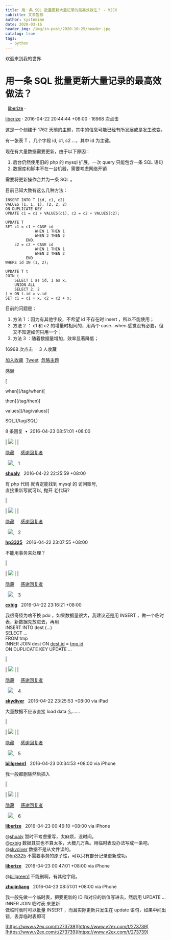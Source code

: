 ```yaml
---
title: 用一条 SQL 批量更新大量记录的最高效做法？ - V2EX
subtitle: 文章暂存
author: systemime
date: 2020-03-16
header_img: /img/in-post/2020-10-29/header.jpg
catalog: true
tags:
  - python
---
```


欢迎来到我的世界.

<!-- more -->

# 用一条 SQL 批量更新大量记录的最高效做法？

  [liberize](/member/liberize) ·

[liberize](https://github.com/liberize) · 2016-04-22 20:44:44 +08:00 · 16968 次点击  

这是一个创建于 1762 天前的主题，其中的信息可能已经有所发展或是发生改变。

有一张表 T ，几个字段 id, c1, c2 ...，其中 id 为主键。

现在有大量数据需要更新，由于以下原因：

1.  后台仍然使用旧的 php 的 mysql 扩展，一次 query 只能包含一条 SQL 语句
2.  数据库和脚本不在一台机器，需要考虑网络开销

需要将更新操作合并为一条 SQL 。

目前已知大致有这么几种方法：

```null
INSERT INTO T (id, c1, c2)
VALUES (1, 1, 1), (2, 2, 2)
ON DUPLICATE KEY
UPDATE c1 = c1 + VALUES(c1), c2 = c2 + VALUES(c2);
```

```null
UPDATE T
SET c1 = c1 + CASE id 
             WHEN 1 THEN 1 
             WHEN 2 THEN 2 
         END, 
    c2 = c2 + CASE id 
             WHEN 1 THEN 1 
             WHEN 2 THEN 2 
         END
WHERE id IN (1, 2);
```

```null
UPDATE T t
JOIN (
    SELECT 1 as id, 1 as x,
    UNION ALL
    SELECT 2, 2
) v ON t.id = v.id
SET c1 = c1 + x, c2 = c2 + x;
```

目前的问题是：

1.  方法 1 ：因为有其他字段，不希望 id 不存在时 insert ，所以不能使用；
2.  方法 2 ： c1 和 c2 的增量时相同的，用两个 case...when 感觉没有必要，但又不知道如何只用一个；
3.  方法 3 ：随着数据量增加，效率显著降低；

16968 次点击  ∙  3 人收藏  

[加入收藏](/favorite/topic/273739?t=pjpnsonmhtshefsecordgkapkyiwyiqb)  [Tweet](#;)  [忽略主题](#;)  

[感谢](#;)

\[

when](/tag/when)\[

then](/tag/then)\[

values](/tag/values)\[

SQL](/tag/SQL)

8 条回复  **•**  2016-04-23 08:51:01 +08:00

\| ![](https://cdn.v2ex.com/avatar/3a42/a0e8/136570_normal.png?m=1441253277)
 \|  \| 

[隐藏](#;)     [感谢回复者](#;)

  [![](https://www.v2ex.com/static/img/reply_neue.png)
](#;)    1

**[shoaly](/member/shoaly)**   2016-04-22 22:25:59 +08:00

有 php 代码 就肯定能找到 mysql 的 访问账号,  
直接重新写就可以, 抛开 老代码?

 \|

\| ![](https://cdn.v2ex.com/gravatar/de18d9d92f817a2047a6d18e853657ae?s=48&d=retro)
 \|  \| 

[隐藏](#;)     [感谢回复者](#;)

  [![](https://www.v2ex.com/static/img/reply_neue.png)
](#;)    2

**[hp3325](/member/hp3325)**   2016-04-22 23:07:55 +08:00

不能用事务来处理？

 \|

\| ![](https://cdn.v2ex.com/avatar/5d08/eaa4/23163_normal.png?m=1441656972)
 \|  \| 

[隐藏](#;)     [感谢回复者](#;)

  [![](https://www.v2ex.com/static/img/reply_neue.png)
](#;)    3

**[cxbig](/member/cxbig)**   2016-04-22 23:16:21 +08:00

我很奇怪为啥不换 pdo ，如果数据量很大，我建议还是用 INSERT ，做一个临时表，新数据先放进去，再用  
INSERT INTO dest (...)  
SELECT ...  
FROM tmp  
INNER JOIN dest ON [dest.id](http://dest.id) = [tmp.id](http://tmp.id)  
ON DUPLICATE KEY UPDATE ...

 \|

\| ![](https://cdn.v2ex.com/avatar/84cc/fcce/14274_normal.png?m=1334900788)
 \|  \| 

[隐藏](#;)     [感谢回复者](#;)

  [![](https://www.v2ex.com/static/img/reply_neue.png)
](#;)    4

**[skydiver](/member/skydiver)**   2016-04-22 23:25:53 +08:00 via iPad

大量数据不应该直接 load data 么……

 \|

\| ![](https://cdn.v2ex.com/gravatar/d8a745c4a424a5b13215cbf5296e1f0f?s=48&d=retro)
 \|  \| 

[隐藏](#;)     [感谢回复者](#;)

  [![](https://www.v2ex.com/static/img/reply_neue.png)
](#;)    5

**[billgreen1](/member/billgreen1)**   2016-04-23 00:34:53 +08:00 via iPhone

我一般都删除然后插入

 \|

\| ![](https://cdn.v2ex.com/avatar/efe6/55d6/42179_normal.png?m=1554893791)
 \|  \| 

[隐藏](#;)     [感谢回复者](#;)

  [![](https://www.v2ex.com/static/img/reply_neue.png)
](#;)    6

**[liberize](/member/liberize)**   2016-04-23 00:46:10 +08:00 via iPhone

@[shoaly](/member/shoaly) 暂时不考虑重写，太麻烦，没时间。  
@[cxbig](/member/cxbig) 数据其实也不算太多，大概几万条。用临时表没办法写成一条吧。  
@[skydiver](/member/skydiver) 数据不是从文件读的。  
@[hp3325](/member/hp3325) 不需要事务的原子性，可以只有部分记录更新成功。

**[liberize](/member/liberize)**   2016-04-23 00:47:01 +08:00 via iPhone

@[billgreen1](/member/billgreen1) 不能删啊，有其他字段。

**[zhujinliang](/member/zhujinliang)**   2016-04-23 08:51:01 +08:00 via iPhone

我一般先做一个临时表，把要更新的 ID 和对应的新值写进去，然后用 UPDATE … INNER JOIN 临时表 来更新  
做临时表时可以批量 INSERT ，而且实际更新只发生在 update 语句，如果中间出错，丢弃临时表即可

 [https://www.v2ex.com/t/273739](https://www.v2ex.com/t/273739) 
 [https://www.v2ex.com/t/273739](https://www.v2ex.com/t/273739)
